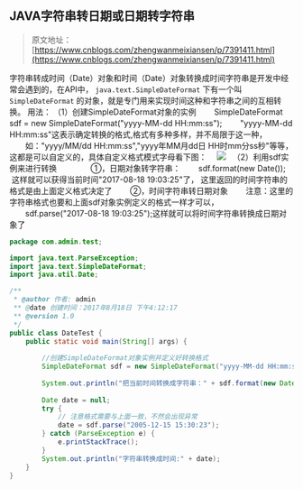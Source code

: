 

## JAVA字符串转日期或日期转字符串
> 原文地址：[https://www.cnblogs.com/zhengwanmeixiansen/p/7391411.html](https://www.cnblogs.com/zhengwanmeixiansen/p/7391411.html)

字符串转成时间（Date）对象和时间（Date）对象转换成时间字符串是开发中经常会遇到的，在API中， `java.text.SimpleDateFormat` 下有一个叫 `SimpleDateFormat` 的对象，就是专门用来实现时间这种和字符串之间的互相转换。
用法：
（1）创建SimpleDateFormat对象的实例
　　SimpleDateFormat sdf = new SimpleDateFormat("yyyy-MM-dd HH:mm:ss");
　　"yyyy-MM-dd HH:mm:ss"这表示确定转换的格式,格式有多种多样，并不局限于这一种，
　　如："yyyy/MM/dd HH:mm:ss","yyyy年MM月dd日 HH时mm分ss秒"等等，这都是可以自定义的，具体自定义格式模式字母看下图：
　![](https://cdn.nlark.com/yuque/0/2021/png/1039463/1617429023996-dcb75d25-a12c-4cd9-a74c-6189e2f39bf9.png#align=left&display=inline&height=425&margin=%5Bobject%20Object%5D&originHeight=425&originWidth=670&size=0&status=done&style=none&width=670)
 
（2）利用sdf实例来进行转换　　
　　①，日期对象转字符串：
　　sdf.format(new Date());    这样就可以获得当前时间"2017-08-18 19:03:25"了， 这里返回的时间字符串的格式是由上面定义格式决定了
　　②，时间字符串转日期对象
　　注意：这里的字符串格式也要和上面sdf对象实例定义的格式一样才可以，
　　sdf.parse("2017-08-18 19:03:25");这样就可以将时间字符串转换成日期对象了
```java
package com.admin.test;

import java.text.ParseException;
import java.text.SimpleDateFormat;
import java.util.Date;

/**
 * @author 作者: admin
 ** @date 创建时间：2017年8月18日 下午4:12:17
 ** @version 1.0
 */
public class DateTest {
    public static void main(String[] args) {
        
        //创建SimpleDateFormat对象实例并定义好转换格式
        SimpleDateFormat sdf = new SimpleDateFormat("yyyy-MM-dd HH:mm:ss");
        
        System.out.println("把当前时间转换成字符串：" + sdf.format(new Date()));
        
        Date date = null;
        try {
            // 注意格式需要与上面一致，不然会出现异常
            date = sdf.parse("2005-12-15 15:30:23");
        } catch (ParseException e) {
            e.printStackTrace();
        }
        System.out.println("字符串转换成时间:" + date);
    }
}
```
